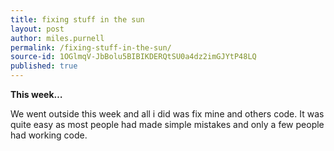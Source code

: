 ```yaml
---
title: fixing stuff in the sun
layout: post
author: miles.purnell
permalink: /fixing-stuff-in-the-sun/
source-id: 1OGlmqV-JbBolu5BIBIKDERQtSU0a4dz2imGJYtP48LQ
published: true
---
```

**This week…**

We went outside this week and all i did was fix mine and others code. It was quite easy as most people had made simple mistakes and only a few people had working code. 

